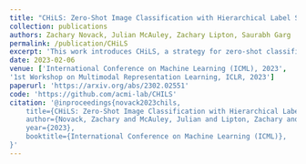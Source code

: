 ```yaml
---
title: "CHiLS: Zero-Shot Image Classification with Hierarchical Label Sets"
collection: publications
authors: Zachary Novack, Julian McAuley, Zachary Lipton, Saurabh Garg
permalink: /publication/CHiLS
excerpt: 'This work introduces CHiLS, a strategy for zero-shot classification to improve CLIP-like models that focuses on improving class names and utilizes implicit semantic hierarchies to enhance accuracy without requiring additional training.'
date: 2023-02-06
venue: ['International Conference on Machine Learning (ICML), 2023', 
'1st Workshop on Multimodal Representation Learning, ICLR, 2023']
paperurl: 'https://arxiv.org/abs/2302.02551'
code: 'https://github.com/acmi-lab/CHILS'
citation: '@inproceedings{novack2023chils,
    title={CHiLS: Zero-Shot Image Classification with Hierarchical Label Sets},
    author={Novack, Zachary and McAuley, Julian and Lipton, Zachary and Garg, Saurabh},
    year={2023},
    booktitle={International Conference on Machine Learning (ICML)}, 
}'
---
```

<!-- This paper is about the number 1. The number 2 is left for future work.

[Download paper here](http://academicpages.github.io/files/paper1.pdf)

Recommended citation: Your Name, You. (2009). "Paper Title Number 1." <i>Journal 1</i>. 1(1). -->